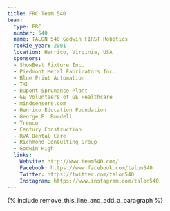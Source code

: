 ```yaml
---
title: FRC Team 540
team:
  type: FRC
  number: 540
  name: TALON 540 Godwin FIRST Robotics
  rookie_year: 2001
  location: Henrico, Virginia, USA
  sponsors:
  - ShowBest Fixture Inc.
  - Piedmont Metal Fabricators Inc.
  - Blue Print Automation
  - TKL
  - Dupont Sprunance Plant
  - GE Volunteers of GE Healthcare
  - mindsensors.com
  - Henrico Education Foundation
  - George P. Burdell
  - Tremco
  - Century Construction
  - RVA Dental Care
  - Richmond Consulting Group
  - Godwin High
  links:
    Website: http://www.team540.com/
    Facebook: https://www.facebook.com/talon540
    Twitter: https://twitter.com/talon540
    Instagram: https://www.instagram.com/talon540
---
```


{% include remove_this_line_and_add_a_paragraph %}